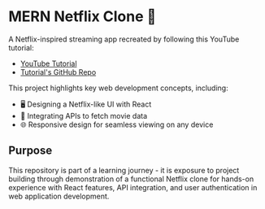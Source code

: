 # MERN Netflix Clone 🎥

A Netflix-inspired streaming app recreated by following this YouTube tutorial: 
- [YouTube Tutorial](https://www.youtube.com/watch?v=gRroBZczKAU)
- [Tutorial's GitHub Repo](https://github.com/burakorkmez/mern-netflix-clone?tab=readme-ov-file)

This project highlights key web development concepts, including:

- 🖥️ Designing a Netflix-like UI with React
- 🔌 Integrating APIs to fetch movie data
- 🌐 Responsive design for seamless viewing on any device

## Purpose

This repository is part of a learning journey - it is exposure to project building through demonstration of a functional Netflix clone for hands-on experience with React features, API integration, and user authentication in web application development.